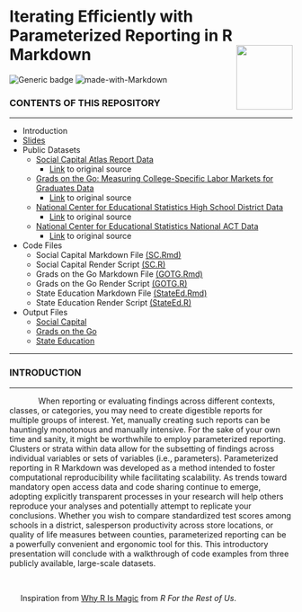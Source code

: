 # Iterating Efficiently with <br /> Parameterized Reporting in R Markdown <img align="right" width="100" height="115" src="https://pkgs.rstudio.com/rmarkdown/reference/figures/logo.png"> 
![Generic badge](https://img.shields.io/badge/Rversion-4.2.1-blue.svg) ![made-with-Markdown](https://img.shields.io/badge/Made%20with-Markdown-1f425f.svg)

### CONTENTS OF THIS REPOSITORY
---------------------
  
 * Introduction
 * [Slides](https://github.com/jjeffries13/ParameterizedReports/blob/main/Slides/Jeffries_ParamReports.pdf)
 * Public Datasets
   * [Social Capital Atlas Report Data](https://github.com/jjeffries13/ParameterizedReports/blob/main/Data/social_capital_high_school.csv)
      * [Link](https://dataforgood.facebook.com/dfg/tools/social-capital-atlas#accessdata) to original source
   * [Grads on the Go: Measuring College-Specific Labor Markets for Graduates Data](https://github.com/jjeffries13/ParameterizedReports/blob/main/Data/InstitutionFile.dta)
      * [Link](https://www.openicpsr.org/openicpsr/project/170381/version/V3/view) to original source
   * [National Center for Educational Statistics High School District Data](https://github.com/jjeffries13/ParameterizedReports/blob/main/Data/HSDistrict_Data.xlsx)
      * [Link](https://nces.ed.gov/ccd/schoolsearch/) to original source
   * [National Center for Educational Statistics National ACT Data](https://github.com/jjeffries13/ParameterizedReports/blob/main/Data/State_ACT.xls)
      * [Link](https://nces.ed.gov/programs/digest/d19/tables/dt19_226.60.asp) to original source
 * Code Files
    * Social Capital Markdown File [(SC.Rmd)](https://github.com/jjeffries13/ParameterizedReports/blob/main/Code%20Files/SC_Input.Rmd)
    * Social Capital Render Script [(SC.R)](https://github.com/jjeffries13/ParameterizedReports/blob/main/Code%20Files/SC_Render.R)
    * Grads on the Go Markdown File [(GOTG.Rmd)](https://github.com/jjeffries13/ParameterizedReports/blob/main/Code%20Files/GOTG_Input.Rmd)
    * Grads on the Go Render Script [(GOTG.R)](https://github.com/jjeffries13/ParameterizedReports/blob/main/Code%20Files/GOTG_Render.R)
    * State Education Markdown File [(StateEd.Rmd)](https://github.com/jjeffries13/ParameterizedReports/blob/main/Code%20Files/StateEd_Input.Rmd)
    * State Education Render Script [(StateEd.R)](https://github.com/jjeffries13/ParameterizedReports/blob/main/Code%20Files/StateEd_Render.R)
 * Output Files
    * [Social Capital](https://github.com/jjeffries13/ParameterizedReports/tree/main/Output%20Files/Social%20Capital)
    * [Grads on the Go](https://github.com/jjeffries13/ParameterizedReports/tree/main/Output%20Files/GOTG)
    * [State Education](https://github.com/jjeffries13/ParameterizedReports/upload/main/Output%20Files/State%20Education)

---------------------

### INTRODUCTION
---------------------

&nbsp;&nbsp;&nbsp;&nbsp;&nbsp;&nbsp;&nbsp;&nbsp;&nbsp;&nbsp;&nbsp;&nbsp; When reporting or evaluating findings across different contexts, classes, or categories, you may need to create digestible reports for multiple groups of interest. Yet, manually creating such reports can be hauntingly monotonous and manually intensive. For the sake of your own time and sanity, it might be worthwhile to employ parameterized reporting.  Clusters or strata within data allow for the subsetting of findings across individual variables or sets of variables (i.e., parameters). Parameterized reporting in R Markdown was developed as a method intended to foster computational reproducibility while facilitating scalability. As trends toward mandatory open access data and code sharing continue to emerge, adopting explicitly transparent processes in your research will help others reproduce your analyses and potentially attempt to replicate your conclusions. Whether you wish to compare standardized test scores among schools in a district, salesperson productivity across store locations, or quality of life measures between counties, parameterized reporting can be a powerfully convenient and ergonomic tool for this. This introductory presentation will conclude with a walkthrough of code examples from three publicly available, large-scale datasets.

&nbsp;&nbsp;&nbsp;&nbsp;

&nbsp;&nbsp;&nbsp;&nbsp;
Inspiration from [Why R Is Magic](https://rfortherestofus.com/2022/03/why-r-is-magic/) from *R For the Rest of Us*.
